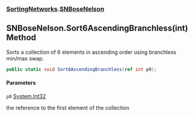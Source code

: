 ### [SortingNetworks](SortingNetworks.md 'SortingNetworks').[SNBoseNelson](SortingNetworks.SNBoseNelson.md 'SortingNetworks.SNBoseNelson')

## SNBoseNelson.Sort6AscendingBranchless(int) Method

Sorts a collection of 6 elements in ascending order using branchless min/max swap.

```csharp
public static void Sort6AscendingBranchless(ref int p0);
```
#### Parameters

<a name='SortingNetworks.SNBoseNelson.Sort6AscendingBranchless(int).p0'></a>

`p0` [System.Int32](https://docs.microsoft.com/en-us/dotnet/api/System.Int32 'System.Int32')

the reference to the first element of the collection